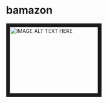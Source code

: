 # bamazon

<a href="http://www.youtube.com/watch?feature=player_embedded&v=N59RyAunix4
" target="_blank"><img src="http://img.youtube.com/vi/N59RyAunix4/0.jpg" 
alt="IMAGE ALT TEXT HERE" width="240" height="180" border="10" /></a>
